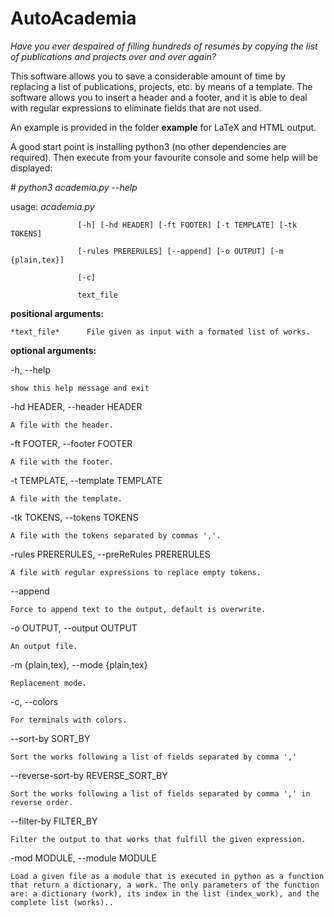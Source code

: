 # AutoAcademia

*Have you ever despaired of filling hundreds of resumes by copying the list of publications and projects over and over again?*

This software allows you to save a considerable amount of time by replacing a list of publications, projects, etc. by means of a template. 
The software allows you to insert a header and a footer, and it is able to deal with regular expressions to eliminate fields that are not used.

An example is provided in the folder **example** for LaTeX and HTML output.

A good start point is installing python3 (no other dependencies are required).
Then execute from your favourite console and some help will be displayed:

\# *python3 academia.py --help*


usage: *academia.py*

                   [-h] [-hd HEADER] [-ft FOOTER] [-t TEMPLATE] [-tk TOKENS]

                   [-rules PRERERULES] [--append] [-o OUTPUT] [-m {plain,tex}]
                   
                   [-c]
                   
                   text_file

**positional arguments:**
```
*text_file*      File given as input with a formated list of works.
```

**optional arguments:**

  -h, --help            
```
show this help message and exit
```

  -hd HEADER, --header HEADER
```
A file with the header.
```
                        
  -ft FOOTER, --footer FOOTER
```
A file with the footer.
```

  -t TEMPLATE, --template TEMPLATE
```
A file with the template.
```
                        
  -tk TOKENS, --tokens TOKENS
```
A file with the tokens separated by commas ','.
```
                        
  -rules PRERERULES, --preReRules PRERERULES
  ```
A file with regular expressions to replace empty tokens.
```

  --append              
```
Force to append text to the output, default is overwrite.
```
  
  -o OUTPUT, --output OUTPUT
```
An output file.
```
                    
  -m {plain,tex}, --mode {plain,tex}
```
Replacement mode.
```
                        
  -c, --colors 
```
For terminals with colors.
```

  --sort-by SORT_BY
```
Sort the works following a list of fields separated by comma ','
```
  
  --reverse-sort-by REVERSE_SORT_BY
```
Sort the works following a list of fields separated by comma ',' in reverse order.
```
			
  --filter-by FILTER_BY
```
Filter the output to that works that fulfill the given expression.
```
		
  -mod MODULE, --module MODULE
```
Load a given file as a module that is executed in python as a function that return a dictionary, a work. The only parameters of the function are: a dictionary (work), its index in the list (index_work), and the complete list (works)..
```
			
